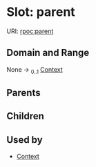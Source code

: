 
# Slot: parent




URI: [rpoc:parent](https://pub.tech/schema/rpoc/parent)


## Domain and Range

None &#8594;  <sub>0..1</sub> [Context](Context.md)

## Parents


## Children


## Used by

 * [Context](Context.md)

